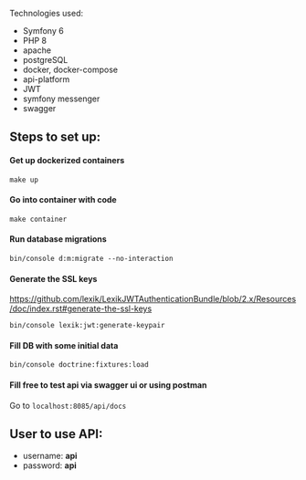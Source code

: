 Technologies used:
* Symfony 6
* PHP 8
* apache
* postgreSQL
* docker, docker-compose
* api-platform
* JWT
* symfony messenger
* swagger

## Steps to set up:

#### Get up dockerized containers
```shell
make up
```

#### Go into container with code
```shell
make container
```

#### Run database migrations
```shell
bin/console d:m:migrate --no-interaction
```

#### Generate the SSL keys
https://github.com/lexik/LexikJWTAuthenticationBundle/blob/2.x/Resources/doc/index.rst#generate-the-ssl-keys
```shell
bin/console lexik:jwt:generate-keypair
```

#### Fill DB with some initial data
```shell
bin/console doctrine:fixtures:load
```

#### Fill free to test api via swagger ui or using postman
Go to `localhost:8085/api/docs`

## User to use API:
* username: **api**
* password: **api**